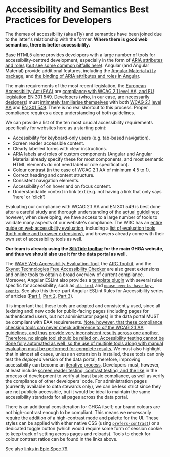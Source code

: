 # Accessibility and Semantics Best Practices for Developers

The themes of accessibility (aka a11y) and semantics have been joined due to the latter's relationship with the former.
**Where there is good web semantics, there is better accessibility.**

Base HTML5 alone provides developers with a large number of tools for accessibility-centred development, especially in the form of [ARIA attributes and roles](https://developer.mozilla.org/en-US/docs/Web/Accessibility/ARIA/Reference) ([but see some common pitfalls here](https://web.dev/learn/accessibility/aria-html?continue=https%3A%2F%2Fweb.dev%2Flearn%2Faccessibility%2F%23article-https%3A%2F%2Fweb.dev%2Flearn%2Faccessibility%2Faria-html)).
Angular (and Angular Material) provide additional features, including the [Angular Material `a11y` package](https://material.angular.dev/cdk/a11y/overview), and [the binding of ARIA attributes and roles in Angular](https://angular.dev/best-practices/a11y#accessibility-attributes).

The main requirements of the most recent legislation, the [European Accessibility Act (EAA)](https://www.wcag.com/compliance/european-accessibility-act/) are [compliance with WCAG 2.1 level AA, and EU legislation EN 301 549](https://www.wcag.com/compliance/european-accessibility-act/#What_technical_standards_should_you_follow_for_EAA_compliance).
[Developers](https://www.w3.org/WAI/tips/developing/) (who, in our case, are necessarily [designers](https://www.w3.org/WAI/tips/designing/)) must [intimately familiarise themselves](https://www.w3.org/WAI/tutorials/) with both [WCAG 2.1](https://www.w3.org/WAI/WCAG22/quickref/?versions=2.1) [level AA](https://www.wcag.com/resource/what-is-wcag/#The_Three_Levels_of_WCAG_Conformance_A_AA_and_AAA) and [EN 301 549](https://www.wcag.com/compliance/en-301-549/).
There is no real shortcut to this process.
Proper compliance requires a deep understanding of both guidelines.

We can provide a list of the ten most crucial accessibility requirements specifically for websites here as a starting point:

- Accessibility for keyboard-only users (e.g. tab-based navigation).
- Screen reader accessible content.
- Clearly labelled forms with clear instructions.
- ARIA labels and roles of custom components (Angular and Angular Material already specify these for most components, and most semantic HTML elements do not need label or role specification).
- Colour contrast (in the case of WCAG 2.1 AA of minimum 4.5 to 1).
- Correct heading and content structure.
- Consistent navigation elements.
- Accessibility of on hover and on focus content.
- Understandable context in link text (e.g. not having a link that only says 'here' or 'click')

Evaluating our compliance with WCAG 2.1 AA and EN 301 549 is best done after a careful study and thorough understanding of the [actual guidelines](https://www.w3.org/TR/WCAG21/); however, when developing, we have access to a large number of tools to validate many aspects of our website's compliance.
The W3C has an [entire guide on web accessibility evaluation](https://www.w3.org/WAI/test-evaluate/), including a [list of evaluation tools (both online and browser extensions)](https://www.w3.org/WAI/test-evaluate/tools/list/), and browsers already come with their own set of accessibility tools as well.

**Our team is already using the [SilkTide toolbar](https://silktide.com/toolbar/) for the main GHGA website, and thus we should also use it for the data portal as well.**

The [WAVE Web Accessibility Evaluation Tool](https://wave.webaim.org), the [ARC Toolkit](https://www.tpgi.com/arc-platform/arc-toolkit/), and the [Skynet Technologies Free Accessibility Checker](https://www.skynettechnologies.com/accessibility-checker) are also great extensions and online tools to obtain a broad overview of current compliance.
Moreover, Angular ESLint also provides a [template plugin](https://github.com/angular-eslint/angular-eslint/blob/main/packages/eslint-plugin-template/README.md) with several rules specific for accessibility, such as [`alt-text`](https://github.com/angular-eslint/angular-eslint/blob/main/packages/eslint-plugin-template/docs/rules/alt-text.md) and [`mouse-events-have-key-events`](https://github.com/angular-eslint/angular-eslint/blob/main/packages/eslint-plugin-template/docs/rules/mouse-events-have-key-events.md). See also this three-part Angular ESLint Rules for Accessibility series of articles ([Part 1](https://dev.to/angular/angular-eslint-rules-for-keyboard-accessibility-236f), [Part 2](https://dev.to/angular/angular-eslint-rules-for-aria-3ba1), [Part 3](https://dev.to/angular/angular-eslint-rules-for-accessible-html-content-kf5)).

It is important that these tools are adopted and consistently used, since all (existing and) new code for public-facing pages (including pages for authenticated users, but not administrator pages) in the data portal MUST be compliant with EAA requirements.
[Note, however, that these compliance checking tools can never check adherence to _all_ the WCAG 2.1 AA guidelines, and thus provide very inconsistent results across one another. Therefore, no single tool should be relied on. Accessibility testing cannot be done fully automated as well, so the use of multiple tools along with manual evaluation must be performed for complete results.](https://www.w3.org/WAI/test-evaluate/tools/selecting/) We must also highlight that in almost all cases, unless an extension is installed, these tools can only test the _deployed_ version of the data portal; therefore, improving accessibility can become an [iterative process](https://www.wcag.com/solutions/accessibility-checker/#Implementation_process).
Developers must, however, at least include [screen reader testing, contrast testing, and the like](https://www.w3.org/WAI/test-evaluate/easy-checks/) in the process of development to verify at least basic compliance, as well as verify the compliance of other developers' code.
For administration pages (currently available to data stewards only), we can be less strict since they are not publicly accessible, but it would be ideal to maintain the same accessibility standards for all pages across the data portal.

There is an additional consideration for GHGA itself; our brand colours are not high-contrast enough to be compliant.
This means we necessarily require the addition of a high-contrast mode and palette for the UI.
These styles can be applied with either native CSS (using [`prefers-contrast`](https://developer.mozilla.org/en-US/docs/Web/CSS/@media/prefers-contrast)) or a dedicated toggle button (which would require some form of session cookie to keep track of setting across pages and reloads).
Tools to check for colour contrast ratios can be found in the links above.

See also [links in Epic Spec 79](https://github.com/ghga-de/epic-docs/blob/main/79-miniature-horse/technical_specification.md#list-of-online-resources).
